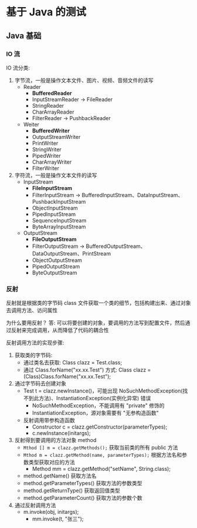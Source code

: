 # 基于 Java 的测试

## Java 基础

### IO 流

IO 流分类:

1. 字节流，一般是操作文本文件、图片、视频、音频文件的读写
    - Reader
        - **BufferedReader**
        - InputStreamReader -> FileReader
        - StringReader
        - CharArrayReader
        - FilterReader -> PushbackReader
    - Weiter
        - **BufferedWriter**
        - OutputStreamWriter
        - PrintWriter
        - StringWriter
        - PipedWriter
        - CharArrayWriter
        - FilterWriter
2. 字符流，一般是操作文本文件的读写
    - InputStream
        - **FileInputStream**
        - FilterInputStream -> BufferedInputStream、DataInputStream、PushbackInputStream
        - ObjectInputStream
        - PipedInputStream
        - SequenceInputStream
        - ByteArrayInputStream
    - OutputStream
        - **FileOutputStream**
        - FilterOutputStream -> BufferedOutputStream、DataOutputStream、PrintStream
        - ObjectOutputStream
        - PipedOutputStream
        - ByteOutputStream
  
### 反射

反射就是根据类的字节码 class 文件获取一个类的细节，包括构建出来、通过对象去调用方法、访问属性

为什么要用反射？
答: 可以将要创建的对象，要调用的方法写到配置文件，然后通过反射来完成调用，从而降低了代码的耦合性

反射调用方法的实现步骤:

1. 获取类的字节码: 
    - 通过类名去获取: Class<Test> clazz = Test.class;
    - 通过 Class.forName("xx.xx.Test") 方式: Class<Test> clazz = (Class<Test>)Class.forName("xx.xx.Test");
2. 通过字节码去创建对象
    - Test t = clazz.newInstance()，可能出现 NoSuchMethodException(找不到此方法)、InstantiationException(实例化异常) 错误
        - NoSuchMethodException，不能调用有 "private" 修饰的
        - InstantiationException，源对象需要有 "无参构造函数"
    - 反射调用带参构造函数
        - Constructor c = clazz.getConstructor(parameterTypes);
        - c.newInstance(initargs);
3. 反射得到要调用的方法对象 method
    - `Mthod [] m = clazz.getMethods();` 获取当前类的所有 public 方法
    - `Mthod m = clazz.getMethod(name, parameterTypes);` 根据方法名和参数类型获取对应的方法
        - Method mm = clazz.getMethod("setName", String.class);
    - method.getName() 获取方法名
    - method.getParameterTypes() 获取方法的参数类型
    - method.getReturnType() 获取返回值类型
    - method.getParameterCount() 获取方法的参数个数
4. 通过反射调用方法
    - m.invoke(obj, initargs);
        - mm.invoke(t, "张三");
